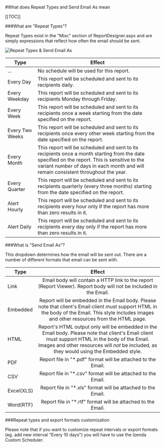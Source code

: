 #What does Repeat Types and Send Email As mean

[[_TOC_]]

###What are "Repeat Types"?

Repeat Types exist in the "Misc" section of ReportDesigner.aspx and are simply expressions that reflect how often the email should be sent.

![Repeat Types & Send Email As](http://wiki.izenda.us/FAQ/FAQ/RepeatType_And_Link.png)

|Type|Effect|
|-------------|-------------|
|...|No schedule will be used for this report.|
|Every Day|This report will be scheduled and sent to its recipients daily.|
|Every Weekday|This report will be scheduled and sent to its recipients Monday through Friday.|
|Every Week|This report will be scheduled and sent to its recipients once a week starting from the date specified on the report.|
|Every Two Weeks|This report will be scheduled and sent to its recipients once every other week starting from the date specified on the report.|
|Every Month|This report will be scheduled and sent to its recipients once a month starting from the date specified on the report. This is sensitive to the variant number of days in each month and will remain consistent throughout the year.|
|Every Quarter|This report will be scheduled and sent to its recipients quarterly (every three months) starting from the date specified on the report.|
|Alert Hourly|This report will be scheduled and sent to its recipients every hour only if the report has more than zero results in it.|
|Alert Daily|This report will be scheduled and sent to its recipients every day only if the report has more than zero results in it.|



###What is "Send Email As"?

This dropdown determines how the email will be sent out. There are a number of different formats that email can be sent with.

|Type|Effect|
| ------------- |:-------------:|
|Link|Email body will contain a HTTP link to the report (Report Viewer). Report body will not be included in the Email.|
|Embedded|Report will be embedded in the Email body. Please note that client's Email client must support HTML in the body of the Email. This style includes images and other resources from the HTML page.|
|HTML|Report's HTML output only will be embedded in the Email body. Please note that client's Email client must support HTML in the body of the Email. Images and other resources will *not* be included, as they would using the Embedded style.|
|PDF|Report file in "*.pdf" format will be attached to the Email.|
|CSV|Report file in "*.csv" format will be attached to the Email.|
|Excel(XLS)|Report file in "*.xls" format will be attached to the Email.|
|Word(RTF)|Report file in "*.rtf" format will be attached to the Email.|

###Repeat types and export formats customization

Please note that if you want to customize repeat intervals or export formats (eg. add new interval "Every 10 days") you will have to use the Izenda Custom Scheduler.